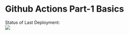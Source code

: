 # Github Actions Part-1 Basics


Status of Last Deployment:<br>
<img src="https://github.com/GrigorTumanyan/CryptoCalculate/workflows/Ci-pipeline-every-push/badge.svg"><br>
